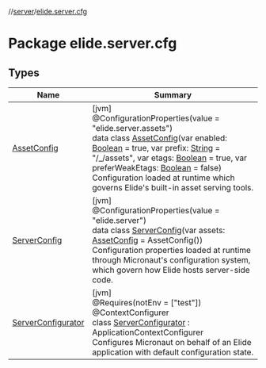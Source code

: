 //[server](../../index.md)/[elide.server.cfg](index.md)

# Package elide.server.cfg

## Types

| Name | Summary |
|---|---|
| [AssetConfig](-asset-config/index.md) | [jvm]<br>@ConfigurationProperties(value = &quot;elide.server.assets&quot;)<br>data class [AssetConfig](-asset-config/index.md)(var enabled: [Boolean](https://kotlinlang.org/api/latest/jvm/stdlib/kotlin/-boolean/index.html) = true, var prefix: [String](https://kotlinlang.org/api/latest/jvm/stdlib/kotlin/-string/index.html) = &quot;/_/assets&quot;, var etags: [Boolean](https://kotlinlang.org/api/latest/jvm/stdlib/kotlin/-boolean/index.html) = true, var preferWeakEtags: [Boolean](https://kotlinlang.org/api/latest/jvm/stdlib/kotlin/-boolean/index.html) = false)<br>Configuration loaded at runtime which governs Elide's built-in asset serving tools. |
| [ServerConfig](-server-config/index.md) | [jvm]<br>@ConfigurationProperties(value = &quot;elide.server&quot;)<br>data class [ServerConfig](-server-config/index.md)(var assets: [AssetConfig](-asset-config/index.md) = AssetConfig())<br>Configuration properties loaded at runtime through Micronaut's configuration system, which govern how Elide hosts server-side code. |
| [ServerConfigurator](-server-configurator/index.md) | [jvm]<br>@Requires(notEnv = [&quot;test&quot;])<br>@ContextConfigurer<br>class [ServerConfigurator](-server-configurator/index.md) : ApplicationContextConfigurer<br>Configures Micronaut on behalf of an Elide application with default configuration state. |
